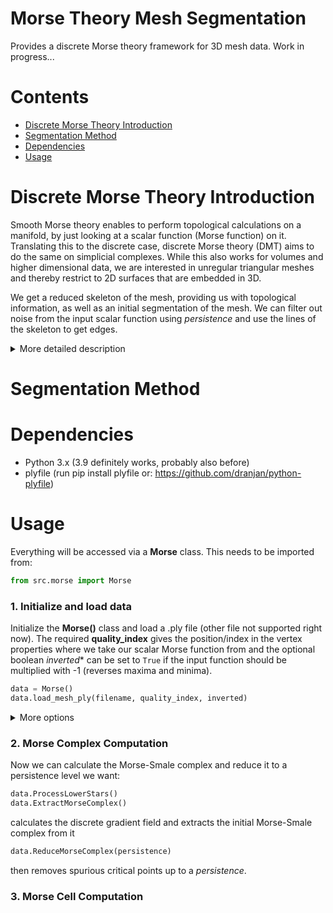 # Morse Theory Mesh Segmentation

Provides a discrete Morse theory framework for 3D mesh data. Work in progress...

# Contents
- [Discrete Morse Theory Introduction](#discrete-morse-theory-introduction)
- [Segmentation Method](#segmentation-method)
- [Dependencies](#dependencies)
- [Usage](#usage)
# Discrete Morse Theory Introduction

Smooth Morse theory enables to perform topological calculations on a manifold, by just looking at a scalar function (Morse function) on it. Translating this to the discrete case, discrete Morse theory (DMT) aims to do the same on simplicial complexes. While this also works for volumes and higher dimensional data, we are interested in unregular triangular meshes and thereby restrict to 2D surfaces that are embedded in 3D. 

We get a reduced skeleton of the mesh, providing us with topological information, as well as an initial segmentation of the mesh. We can filter out noise from the input scalar function using *persistence* and use the lines of the skeleton to get edges.

<details>
  <summary>More detailed description</summary>

## Setup

Looking at the gradient of the scalar function we get minima, saddle points and maxima, also called critical points, on our surface and we can connect them with lines by following the flow or steepest descent of the gradient. These extremal lines are also called Separatrices and give adjacency information between the critical points.

## Morse-Smale Complex

We get a Morse-Smale complex, which represents the topology of the underlying mesh, by taking the critical points of their respective dimension for the chain groups and the adjacency information as boundary operator. Further the separatrices span a skeleton on the mesh, which leads to separated areas of the mesh enclosed by separatrices. These cells are called Morse cells and give a first segmentation of the mesh.

## Noise Reduction

## Edge Detection
</details>

# Segmentation Method

# Dependencies

- Python 3.x (3.9 definitely works, probably also before)
- plyfile (run pip install plyfile or: https://github.com/dranjan/python-plyfile)
 
 # Usage

Everything will be accessed via a **Morse** class. This needs to be imported from:

```python
from src.morse import Morse
```

### 1. Initialize and load data
Initialize the **Morse()** class and load a .ply file (other file not supported right now). The required **quality_index** gives the position/index in the vertex properties where we take our scalar Morse function from and the optional boolean *inverted** can be set to `True` if the input function should be multiplied with -1 (reverses maxima and minima).

```python
data = Morse()
data.load_mesh_ply(filename, quality_index, inverted)
```

<details>
  <summary>More options</summary>

Can also read in a feature vector file (as generated by GigaMesh) and currently takes the maximum value in the vector for each vertex
```python
data.load_new_funvals(filename)
```
</details>

### 2. Morse Complex Computation
Now we can calculate the Morse-Smale complex and reduce it to a persistence level we want:

```python
data.ProcessLowerStars()
data.ExtractMorseComplex()
```
calculates the discrete gradient field and extracts the initial Morse-Smale complex from it

```python
data.ReduceMorseComplex(persistence)
```
then removes spurious critical points up to a *persistence*.

### 3. Morse Cell Computation